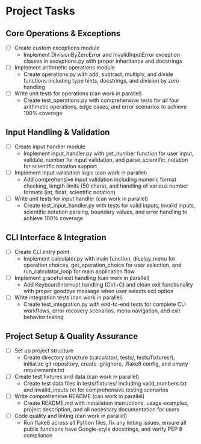 # Project Tasks

## Core Operations & Exceptions
- [ ] Create custom exceptions module
  - Implement DivisionByZeroError and InvalidInputError exception classes in exceptions.py with proper inheritance and docstrings
- [ ] Implement arithmetic operations module
  - Create operations.py with add, subtract, multiply, and divide functions including type hints, docstrings, and division by zero handling
- [ ] Write unit tests for operations (can work in parallel)
  - Create test_operations.py with comprehensive tests for all four arithmetic operations, edge cases, and error scenarios to achieve 100% coverage

## Input Handling & Validation
- [ ] Create input handler module
  - Implement input_handler.py with get_number function for user input, validate_number for input validation, and parse_scientific_notation for scientific notation support
- [ ] Implement input validation logic (can work in parallel)
  - Add comprehensive input validation including numeric format checking, length limits (50 chars), and handling of various number formats (int, float, scientific notation)
- [ ] Write unit tests for input handler (can work in parallel)
  - Create test_input_handler.py with tests for valid inputs, invalid inputs, scientific notation parsing, boundary values, and error handling to achieve 100% coverage

## CLI Interface & Integration
- [ ] Create CLI entry point
  - Implement calculator.py with main function, display_menu for operation choices, get_operation_choice for user selection, and run_calculator_loop for main application flow
- [ ] Implement graceful exit handling (can work in parallel)
  - Add KeyboardInterrupt handling (Ctrl+C) and clean exit functionality with proper goodbye message when user selects exit option
- [ ] Write integration tests (can work in parallel)
  - Create test_integration.py with end-to-end tests for complete CLI workflows, error recovery scenarios, menu navigation, and exit behavior testing

## Project Setup & Quality Assurance
- [ ] Set up project structure
  - Create directory structure (calculator/, tests/, tests/fixtures/), initialize git repository, create .gitignore, .flake8 config, and empty requirements.txt
- [ ] Create test fixtures and data (can work in parallel)
  - Create test data files in tests/fixtures/ including valid_numbers.txt and invalid_inputs.txt for comprehensive testing scenarios
- [ ] Write comprehensive README (can work in parallel)
  - Create README.md with installation instructions, usage examples, project description, and all necessary documentation for users
- [ ] Code quality and linting (can work in parallel)
  - Run flake8 across all Python files, fix any linting issues, ensure all public functions have Google-style docstrings, and verify PEP 8 compliance

